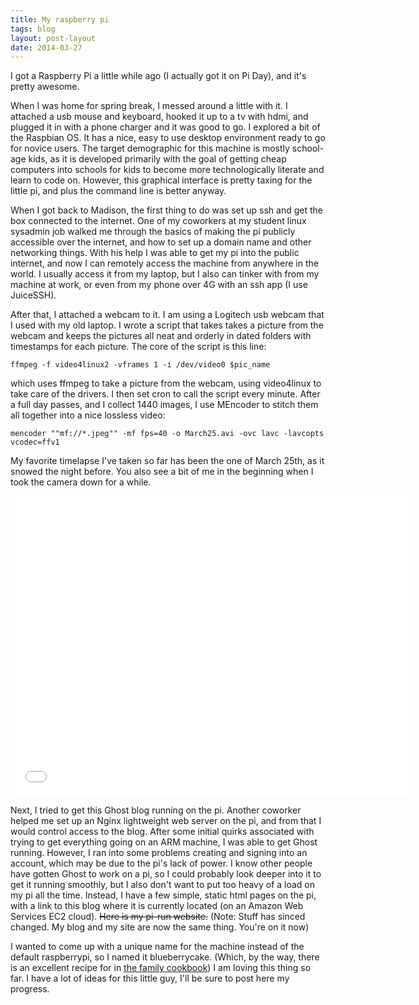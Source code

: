 ```yaml
---
title: My raspberry pi
tags: blog
layout: post-layout
date: 2014-03-27
---
```

I got a Raspberry Pi a little while ago (I actually got it on Pi Day), and it's
pretty awesome.

When I was home for spring break, I messed around a little with it.  I attached
a usb mouse and keyboard, hooked it up to a tv with hdmi, and plugged it in with
a phone charger and it was good to go.  I explored a bit of the Raspbian OS.  It
has a nice, easy to use desktop environment ready to go for novice users. The
target demographic for this machine is mostly school-age kids, as it is
developed primarily with the goal of getting cheap computers into schools for
kids to become more technologically literate and learn to code on.  However,
this graphical interface is pretty taxing for the little pi, and plus the
command line is better anyway.

When I got back to Madison, the first thing to do was set up ssh and get the box
connected to the internet.  One of my coworkers at my student linux sysadmin job
walked me through the basics of making the pi publicly accessible over the
internet, and how to set up a domain name and other networking things.  With his
help I was able to get my pi into the public internet, and now I can remotely
access the machine from anywhere in the world.  I usually access it from my
laptop, but I also can tinker with from my machine at work, or even from my
phone over 4G with an ssh app (I use JuiceSSH).

After that, I attached a webcam to it.  I am using a Logitech usb webcam that I
used with my old laptop.  I wrote a script that takes takes a picture from the
webcam and keeps the pictures all neat and orderly in dated folders with
timestamps for each picture.  The core of the script is this line: 

    ffmpeg -f video4linux2 -vframes 1 -i /dev/video0 $pic_name
 
which uses ffmpeg to take a picture from the webcam, using video4linux to take
care of the drivers. I then set cron to call the script every minute. After a
full day passes, and I collect 1440 images, I use MEncoder to stitch them all
together into a nice lossless video: 

    mencoder ""mf://*.jpeg"" -mf fps=40 -o March25.avi -ovc lavc -lavcopts vcodec=ffv1

My favorite timelapse I've taken so far has been the one of March
25th, as it snowed the night before. You also see a bit of me in the beginning
when I took the camera down for a while.

<iframe width="640" height="480" src="//www.youtube.com/embed/TgC5ckcmZa0"
frameborder="0" allowfullscreen></iframe>

Next, I tried to get this Ghost blog running on the pi.  Another coworker helped
me set up an Nginx lightweight web server on the pi, and from that I would
control access to the blog.  After some initial quirks associated with trying to
get everything going on an ARM machine, I was able to get Ghost running.
However, I ran into some problems creating and signing into an account, which
may be due to the pi's lack of power.  I know other people have gotten Ghost to
work on a pi, so I could probably look deeper into it to get it running
smoothly, but I also don't want to put too heavy of a load on my pi all the
time.  Instead, I have a few simple, static html pages on the pi, with a link to
this blog where it is currently located (on an Amazon Web Services EC2 cloud).
<strike>Here is my pi-run website.</strike> (Note: Stuff has sinced changed. My
blog and my site are now the same thing. You're on it now)

I wanted to come up with a unique name for the machine instead of the default
raspberrypi, so I named it blueberrycake.  (Which, by the way, there is an
excellent recipe for in [the family cookbook](/2014/03/17/cookbook.html))  I am
loving this thing so far.  I have a lot of ideas for this little guy, I'll be
sure to post
here my progress.
